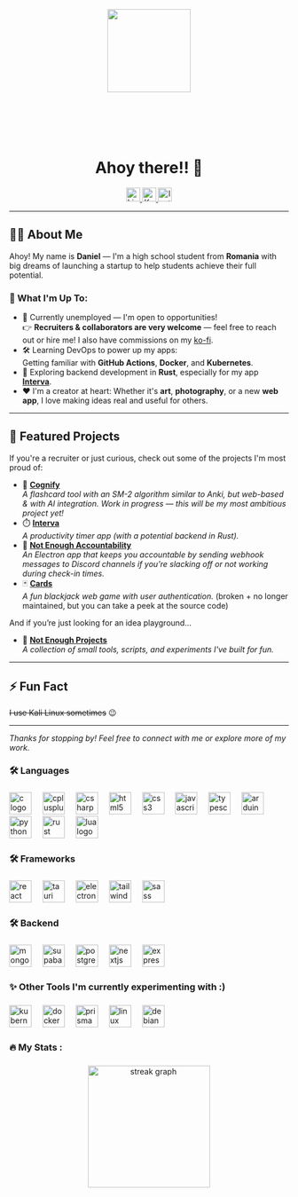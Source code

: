 <div align="center">
  <img height="150" src="https://media.tenor.com/2l4-h42qnmcAAAAj/toothless-dancing-toothless.gif"  />
</div>

###

<br clear="both">

###

<br clear="both">

<h1 align="center">Ahoy there!! 👋</h1>

<div align="center">
  <a href="https://www.linkedin.com/in/serban-daniel-42b23936b/" target="_blank">
    <img src="https://img.shields.io/static/v1?message=LinkedIn&logo=linkedin&label=&color=0077B5&logoColor=white&labelColor=&style=for-the-badge" height="25" alt="LinkedIn" />
  </a>
  <a href="https://ko-fi.com/chaosweasl" target="_blank">
    <img src="https://img.shields.io/static/v1?message=Ko-fi&logo=ko-fi&label=&color=F16061&logoColor=white&labelColor=&style=for-the-badge" height="25" alt="Ko-fi" />
  </a>
  <a href="https://www.instagram.com/virtuesfound/" target="_blank">
    <img src="https://img.shields.io/static/v1?message=Instagram&logo=instagram&label=&color=E4405F&logoColor=white&labelColor=&style=for-the-badge" height="25" alt="Instagram" />
  </a>
</div>

---

## 👩‍💻 About Me

Ahoy! My name is **Daniel** — I'm a high school student from **Romania** with big dreams of launching a startup to help students achieve their full potential.

### 🎯 What I'm Up To:
- 🔭 Currently unemployed — I'm open to opportunities!  
  👉 **Recruiters & collaborators are very welcome** — feel free to reach out or hire me! I also have commissions on my [ko-fi](https://ko-fi.com/chaosweasl).
- 🛠️ Learning DevOps to power up my apps:  
  Getting familiar with **GitHub Actions**, **Docker**, and **Kubernetes**.
- 🦀 Exploring backend development in **Rust**, especially for my app [**Interva**](https://github.com/chaosweasl/interva).
- ❤️ I'm a creator at heart: Whether it's **art**, **photography**, or a new **web app**, I love making ideas real and useful for others.

---

## 🚀 Featured Projects

If you're a recruiter or just curious, check out some of the projects I'm most proud of:

- 🌱 [**Cognify**](https://github.com/chaosweasl/cognify)  
  _A flashcard tool with an SM-2 algorithm similar to Anki, but web-based & with AI integration. Work in progress — this will be my most ambitious project yet!_
- ⏱️ [**Interva**](https://github.com/chaosweasl/interva)  
  _A productivity timer app (with a potential backend in Rust)._
- 📢 [**Not Enough Accountability**](https://github.com/chaosweasl/not-enough-accountability)  
  _An Electron app that keeps you accountable by sending webhook messages to Discord channels if you’re slacking off or not working during check-in times._
- 🃏 [**Cards**](https://github.com/chaosweasl/cards)  
  _A fun blackjack web game with user authentication._ (broken + no longer maintained, but you can take a peek at the source code)

And if you’re just looking for an idea playground...

- 🧪 [**Not Enough Projects**](https://github.com/chaosweasl/not-enough-projects)  
  _A collection of small tools, scripts, and experiments I've built for fun._

---

## ⚡ Fun Fact

~~I use Kali Linux sometimes~~ 😉  

---

_Thanks for stopping by! Feel free to connect with me or explore more of my work._  

###

<h3 align="left">🛠 Languages</h3>

###

<div align="left">
  <img src="https://img.shields.io/badge/C-A8B9CC?logo=c&logoColor=black&style=for-the-badge" height="40" alt="c logo"  />
  <img width="12" />
  <img src="https://img.shields.io/badge/C++-00599C?logo=cplusplus&logoColor=white&style=for-the-badge" height="40" alt="cplusplus logo"  />
  <img width="12" />
  <img src="https://img.shields.io/badge/C Sharp-239120?logo=csharp&logoColor=white&style=for-the-badge" height="40" alt="csharp logo"  />
  <img width="12" />
  <img src="https://img.shields.io/badge/HTML5-E34F26?logo=html5&logoColor=white&style=for-the-badge" height="40" alt="html5 logo"  />
  <img width="12" />
  <img src="https://img.shields.io/badge/CSS3-1572B6?logo=css3&logoColor=white&style=for-the-badge" height="40" alt="css3 logo"  />
  <img width="12" />
  <img src="https://img.shields.io/badge/JavaScript-F7DF1E?logo=javascript&logoColor=black&style=for-the-badge" height="40" alt="javascript logo"  />
  <img width="12" />
  <img src="https://img.shields.io/badge/TypeScript-3178C6?logo=typescript&logoColor=white&style=for-the-badge" height="40" alt="typescript logo"  />
  <img width="12" />
  <img src="https://img.shields.io/badge/Arduino-00979D?logo=arduino&logoColor=white&style=for-the-badge" height="40" alt="arduino logo"  />
  <img width="12" />
  <img src="https://img.shields.io/badge/Python-3776AB?logo=python&logoColor=white&style=for-the-badge" height="40" alt="python logo"  />
  <img width="12" />
  <img src="https://img.shields.io/badge/Rust-000000?logo=rust&logoColor=white&style=for-the-badge" height="40" alt="rust logo"  />
  <img width="12" />
  <img src="https://img.shields.io/badge/Lua-2C2D72?logo=lua&logoColor=white&style=for-the-badge" height="40" alt="lua logo"  />
</div>

###

<h3 align="left">🛠 Frameworks</h3>

###

<div align="left">
  <img src="https://img.shields.io/badge/React-61DAFB?logo=react&logoColor=black&style=for-the-badge" height="40" alt="react logo"  />
  <img width="12" />
  <img src="https://img.shields.io/badge/Tauri-FFC131?logo=tauri&logoColor=black&style=for-the-badge" height="40" alt="tauri logo"  />
  <img width="12" />
  <img src="https://img.shields.io/badge/Electron-47848F?logo=electron&logoColor=white&style=for-the-badge" height="40" alt="electron logo"  />
  <img width="12" />
  <img src="https://img.shields.io/badge/Tailwind CSS-06B6D4?logo=tailwindcss&logoColor=black&style=for-the-badge" height="40" alt="tailwindcss logo"  />
  <img width="12" />
  <img src="https://img.shields.io/badge/Sass-CC6699?logo=sass&logoColor=black&style=for-the-badge" height="40" alt="sass logo"  />
</div>

###

<h3 align="left">🛠 Backend</h3>

###

<div align="left">
  <img src="https://img.shields.io/badge/MongoDB-47A248?logo=mongodb&logoColor=white&style=for-the-badge" height="40" alt="mongodb logo"  />
  <img width="12" />
  <img src="https://img.shields.io/badge/Supabase-3ECF8E?logo=supabase&logoColor=black&style=for-the-badge" height="40" alt="supabase logo"  />
  <img width="12" />
  <img src="https://img.shields.io/badge/PostgreSQL-4169E1?logo=postgresql&logoColor=white&style=for-the-badge" height="40" alt="postgresql logo"  />
  <img width="12" />
  <img src="https://img.shields.io/badge/Next.js-000000?logo=nextdotjs&logoColor=white&style=for-the-badge" height="40" alt="nextjs logo"  />
  <img width="12" />
  <img src="https://img.shields.io/badge/Express-000000?logo=express&logoColor=white&style=for-the-badge" height="40" alt="express logo"  />
</div>

###

<h3 align="left">✨ Other Tools I'm currently experimenting with :)</h3>

###

<div align="left">
  <img src="https://img.shields.io/badge/Kubernetes-326CE5?logo=kubernetes&logoColor=white&style=for-the-badge" height="40" alt="kubernetes logo"  />
  <img width="12" />
  <img src="https://img.shields.io/badge/Docker-2496ED?logo=docker&logoColor=white&style=for-the-badge" height="40" alt="docker logo"  />
  <img width="12" />
  <img src="https://img.shields.io/badge/Prisma-2D3748?logo=prisma&logoColor=white&style=for-the-badge" height="40" alt="prisma logo"  />
  <img width="12" />
  <img src="https://img.shields.io/badge/Linux-FCC624?logo=linux&logoColor=black&style=for-the-badge" height="40" alt="linux logo"  />
  <img width="12" />
  <img src="https://img.shields.io/badge/Debian-A81D33?logo=debian&logoColor=white&style=for-the-badge" height="40" alt="debian logo"  />
</div>

###

<h3 align="left">🔥   My Stats :</h3>

###

<div align="center">
  <img src="https://streak-stats.demolab.com?user=chaosweasl&locale=en&mode=daily&theme=dark&hide_border=false&border_radius=5&order=3" height="220" alt="streak graph"  />
</div>

###

